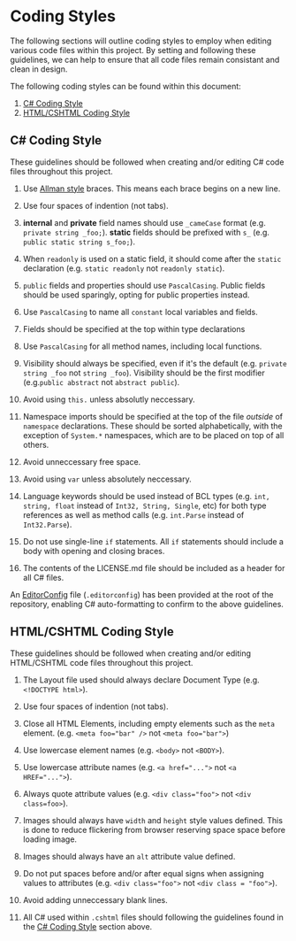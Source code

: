 # Coding Styles
The following sections will outline coding styles to employ when editing various code files within this project.  By setting and following these guidelines, we can help to ensure that all code files remain consistant and clean in design.

The following coding styles can be found within this document:
1. [C# Coding Style](#c-coding-style)
2. [HTML/CSHTML Coding Style](#htmlcshtml-coding-style)


## C# Coding Style
These guidelines should be followed when creating and/or editing C# code files throughout this project.

1. Use [Allman style](http://en.wikipedia.org/wiki/Indent_style#Allman_style) braces. This means each brace begins on a new line.

2. Use four spaces of indention (not tabs).

3. **internal** and **private** field names should use `_cameCase` format  (e.g. `private string _foo;`).  **static** fields should be prefixed with `s_` (e.g. `public static string s_foo;`).

4. When `readonly` is used on a static field, it should come after the `static` declaration (e.g. `static readonly` not `readonly static`).

5. `public` fields and properties should use `PascalCasing`.  Public fields should be used sparingly, opting for public properties instead.

6. Use `PascalCasing` to name all `constant` local variables and fields.

7. Fields should be specified at the top within type declarations

8. Use `PascalCasing` for all method names, including local functions.

9. Visibility should always be specified, even if it's the default (e.g. `private string _foo` not `string _foo`).  Visibility should be the first modifier (e.g.`public abstract` not `abstract public`).

10. Avoid using `this.` unless absolutly neccessary.

11. Namespace imports should be specified at the top of the file *outside* of `namespace` declarations.  These should be sorted alphabetically, with the exception of `System.*` namespaces, which are to be placed on top of all others.

12. Avoid unneccessary free space.

13. Avoid using `var` unless absolutely neccessary.

14. Language keywords should be used instead of BCL types (e.g. `int, string, float` instead of `Int32, String, Single`, etc) for both type references as well as method calls (e.g. `int.Parse` instead of `Int32.Parse`).

15. Do not use single-line `if` statements. All `if` statements should include a body with opening and closing braces.

16. The contents of the LICENSE.md file should be included as a header for all C# files.


An [EditorConfig](https://editorconfig.org/) file (`.editorconfig`) has been provided at the root of the repository, enabling C# auto-formatting to confirm to the above guidelines.


## HTML/CSHTML Coding Style
These guidelines should be followed when creating and/or editing HTML/CSHTML code files throughout this project.

1. The Layout file used should always declare Document Type (e.g. `<!DOCTYPE html>`).

2. Use four spaces of indention (not tabs).

2. Close all HTML Elements, including empty elements such as the `meta` element.  (e.g. `<meta foo="bar" />` not `<meta foo="bar">`)

3. Use lowercase element names (e.g. `<body>` not `<BODY>`).

4. Use lowercase attribute names (e.g. `<a href="...">` not `<a HREF="...">`).

5. Always quote attribute values (e.g. `<div class="foo">` not `<div class=foo>`).

6. Images should always have `width` and `height` style values defined.  This is done to reduce flickering from browser reserving space space before loading image.

7. Images should always have an `alt` attribute value defined.

8. Do not put spaces before and/or after equal signs when assigning values to attributes (e.g. `<div class="foo">` not `<div class = "foo">`).

9. Avoid adding unneccessary blank lines.

10. All C# used within `.cshtml` files should following the guidelines found in the [C# Coding Style](#c-coding-style) section above.
